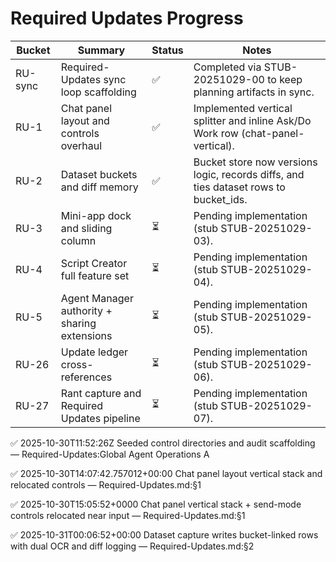 # Required Updates Progress

| Bucket | Summary | Status | Notes |
| --- | --- | --- | --- |
| RU-sync | Required-Updates sync loop scaffolding | ✅ | Completed via STUB-20251029-00 to keep planning artifacts in sync. |
| RU-1 | Chat panel layout and controls overhaul | ✅ | Implemented vertical splitter and inline Ask/Do Work row (chat-panel-vertical). |
| RU-2 | Dataset buckets and diff memory | ✅ | Bucket store now versions logic, records diffs, and ties dataset rows to bucket_ids. |
| RU-3 | Mini-app dock and sliding column | ⏳ | Pending implementation (stub STUB-20251029-03). |
| RU-4 | Script Creator full feature set | ⏳ | Pending implementation (stub STUB-20251029-04). |
| RU-5 | Agent Manager authority + sharing extensions | ⏳ | Pending implementation (stub STUB-20251029-05). |
| RU-26 | Update ledger cross-references | ⏳ | Pending implementation (stub STUB-20251029-06). |
| RU-27 | Rant capture and Required Updates pipeline | ⏳ | Pending implementation (stub STUB-20251029-07). |
✅ 2025-10-30T11:52:26Z Seeded control directories and audit scaffolding — Required-Updates:Global Agent Operations A

✅ 2025-10-30T14:07:42.757012+00:00 Chat panel layout vertical stack and relocated controls — Required-Updates.md:§1

✅ 2025-10-30T15:05:52+0000 Chat panel vertical stack + send-mode controls relocated near input — Required-Updates.md:§1

✅ 2025-10-31T00:06:52+00:00 Dataset capture writes bucket-linked rows with dual OCR and diff logging — Required-Updates.md:§2
